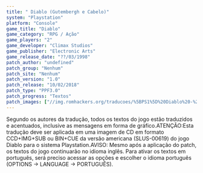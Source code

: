 ```yaml
---
title: " Diablo (Gutembergh e Cabelo)"
system: "Playstation"
platform: "Console"
game_title: "Diablo"
game_category: "RPG / Ação"
game_players: "2"
game_developer: "Climax Studios"
game_publisher: "Electronic Arts"
game_release_date: "??/03/1998"
patch_author: "undefined"
patch_group: "Nenhum"
patch_site: "Nenhum"
patch_version: "1.0"
patch_release: "10/02/2018"
patch_type: "PPF3.0"
patch_progress: "Textos"
patch_images: ["//img.romhackers.org/traducoes/%5BPS1%5D%20Diablo%20-%20Gutembergh%20e%20Cabelo%20-%201.jpg","//img.romhackers.org/traducoes/%5BPS1%5D%20Diablo%20-%20Gutembergh%20e%20Cabelo%20-%202.jpg","//img.romhackers.org/traducoes/%5BPS1%5D%20Diablo%20-%20Gutembergh%20e%20Cabelo%20-%203.jpg"]
---
```

Segundo os autores da tradução, todos os textos do jogo estão traduzidos e acentuados, inclusive as mensagens em forma de gráfico.ATENÇÃO:Esta tradução deve ser aplicada em uma imagem de CD em formato CCD+IMG+SUB ou BIN+CUE da versão americana (SLUS-00619) do jogo Diablo para o sistema Playstation.AVISO: Mesmo após a aplicação do patch, os textos do jogo continuarão no idioma inglês. Para ativar os textos em português, será preciso acessar as opções e escolher o idioma português (OPTIONS -> LANGUAGE -> PORTUGUÊS).